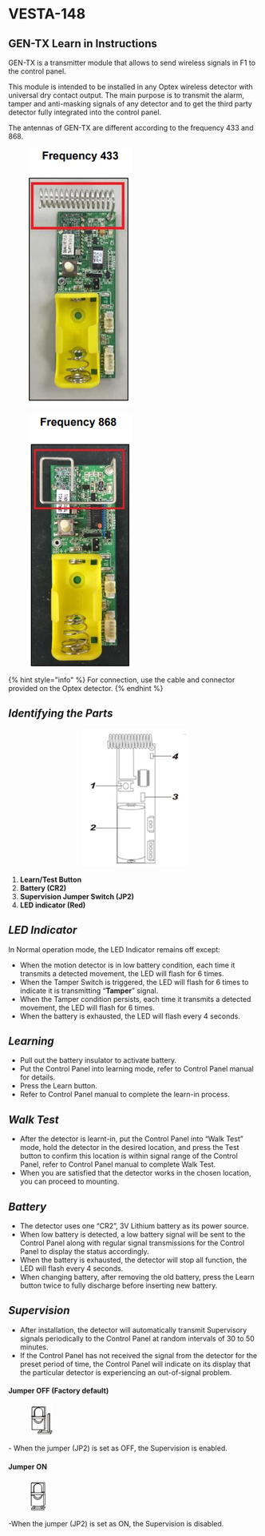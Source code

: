 # VESTA-148

## **GEN-TX Learn in Instructions**

GEN-TX is a transmitter module that allows to send wireless signals in F1 to the control panel.

This module is intended to be installed in any Optex wireless detector with universal dry contact output. The main purpose is to transmit the alarm, tamper and anti-masking signals of any detector and to get the third party detector fully integrated into the control panel.

The antennas of GEN-TX are different according to the frequency 433 and 868.



<div data-full-width="true"><figure><img src=".gitbook/assets/1 (106).png" alt=""><figcaption></figcaption></figure> <figure><img src=".gitbook/assets/2 (114).png" alt=""><figcaption></figcaption></figure></div>

{% hint style="info" %}
For connection, use the cable and connector provided on the Optex detector.
{% endhint %}

## _**Identifying the Parts**_

<div align="center" data-full-width="true"><figure><img src=".gitbook/assets/3 (1) (1) (1) (1) (1) (1) (1) (1) (1).png" alt="" width="215"><figcaption></figcaption></figure></div>

1. **Learn/Test Button**
2. **Battery (CR2)**
3. **Supervision Jumper Switch (JP2)**
4. **LED indicator (Red)**

## _**LED Indicator**_

In Normal operation mode, the LED Indicator remains off except:

* When the motion detector is in low battery condition, each time it transmits a detected movement, the LED will flash for 6 times.
* When the Tamper Switch is triggered, the LED will flash for 6 times to indicate it is transmitting “**Tamper**” signal.
* When the Tamper condition persists, each time it transmits a detected movement, the LED will flash for 6 times.
* When the battery is exhausted, the LED will flash every 4 seconds.

## _Learning_

* Pull out the battery insulator to activate battery.
* Put the Control Panel into learning mode, refer to Control Panel manual for details.
* Press the Learn button.
* Refer to Control Panel manual to complete the learn-in process.

## _Walk Test_

* After the detector is learnt-in, put the Control Panel into “Walk Test” mode, hold the detector in the desired location, and press the Test button to confirm this location is within signal range of the Control Panel, refer to Control Panel manual to complete Walk Test.
* When you are satisfied that the detector works in the chosen location, you can proceed to mounting.

## _**Battery**_

* The detector uses one “CR2”, 3V Lithium battery as its power source.
* When low battery is detected, a low battery signal will be sent to the Control Panel along with regular signal transmissions for the Control Panel to display the status accordingly.
* When the battery is exhausted, the detector will stop all function, the LED will flash every 4 seconds.
* When changing battery, after removing the old battery, press the Learn button twice to fully discharge before inserting new battery.

## _**Supervision**_

* After installation, the detector will automatically transmit Supervisory signals periodically to the Control Panel at random intervals of 30 to 50 minutes.
* If the Control Panel has not received the signal from the detector for the preset period of time, the Control Panel will indicate on its display that the particular detector is experiencing an out-of-signal problem.

#### **Jumper OFF (Factory default)**&#x20;

<div align="left"><figure><img src=".gitbook/assets/5 (1) (1).png" alt="" width="49"><figcaption></figcaption></figure></div>

\- When the jumper (JP2) is set as OFF, the Supervision is enabled.

#### **Jumper ON**

<div align="left"><figure><img src=".gitbook/assets/6 (1).png" alt="" width="37"><figcaption></figcaption></figure></div>

-When the jumper (JP2) is set as ON, the Supervision is disabled.

